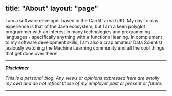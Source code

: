 title: "About"
layout: "page"
---

I am a software developer based in the Cardiff area (UK). My day-to-day experience is that of the Java ecosystem, but I am a keen polyglot programmer with an interest in many technologies and programming languages - specifically anything with a functional leaning. In complement to my software development skills, I am also a crap amateur Data Scientist jealously watching the Machine Learning community and all the cool things that get done over there!

---

***Disclaimer***

*This is a personal blog. Any views or opinions expressed here are wholly my own and do not reflect those of my employer past or present or future.*

---
